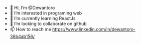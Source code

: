 - 👋 Hi, I’m @Dewantoro
- 👀 I’m interested in programing web
- 🌱 I’m currently learning ReactJs
- 💞️ I’m looking to collaborate on github
- 📫 How to reach me https://www.linkedin.com/in/dewantoro-36b4ab156/

<!---
Dewan-toro/Dewan-toro is a ✨ special ✨ repository because its `README.md` (this file) appears on your GitHub profile.
You can click the Preview link to take a look at your changes.
--->
